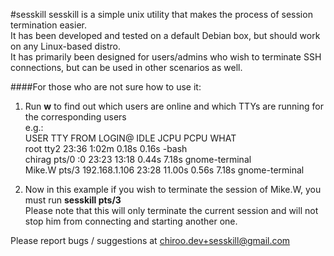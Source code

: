 #sesskill
sesskill is a simple unix utility that makes the process of session termination easier.  
It has been developed and tested on a default Debian box, but should work on any Linux-based distro.  
It has primarily been designed for users/admins who wish to terminate SSH connections, but can be used in other scenarios as well.  
  

####For those who are not sure how to use it:
1. Run **w** to find out which users are online and which TTYs are running for the corresponding users  
e.g.:  
USER     TTY      FROM             LOGIN@   IDLE   JCPU   PCPU WHAT  
root     tty2                      23:36    1:02m  0.18s  0.16s -bash  
chirag   pts/0    :0               23:23   13:18   0.44s  7.18s gnome-terminal  
Mike.W   pts/3    192.168.1.106    23:28   11.00s  0.56s  7.18s gnome-terminal  

2. Now in this example if you wish to terminate the session of Mike.W, you must run **sesskill pts/3**  
Please note that this will only terminate the current session and will not stop him from connecting and starting another one.  
  
Please report bugs / suggestions at chiroo.dev+sesskill@gmail.com